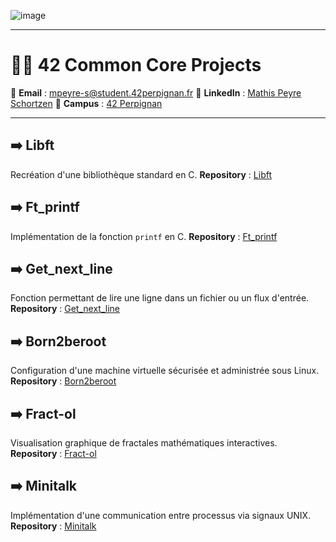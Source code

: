 ![image](https://images-wixmp-ed30a86b8c4ca887773594c2.wixmp.com/f/c83c004e-1370-4756-88e5-4071de797088/dfwtrdo-80c5b3ae-615f-4074-9f0e-c772659e4e79.gif?token=eyJ0eXAiOiJKV1QiLCJhbGciOiJIUzI1NiJ9.eyJzdWIiOiJ1cm46YXBwOjdlMGQxODg5ODIyNjQzNzNhNWYwZDQxNWVhMGQyNmUwIiwiaXNzIjoidXJuOmFwcDo3ZTBkMTg4OTgyMjY0MzczYTVmMGQ0MTVlYTBkMjZlMCIsIm9iaiI6W1t7InBhdGgiOiJcL2ZcL2M4M2MwMDRlLTEzNzAtNDc1Ni04OGU1LTQwNzFkZTc5NzA4OFwvZGZ3dHJkby04MGM1YjNhZS02MTVmLTQwNzQtOWYwZS1jNzcyNjU5ZTRlNzkuZ2lmIn1dXSwiYXVkIjpbInVybjpzZXJ2aWNlOmZpbGUuZG93bmxvYWQiXX0.3iKkKrjeG6eQFUmlq4I48HZ51hGyHGd_qHBelGyZuRo)

---

# 🧑‍🎓 42 Common Core Projects

📧 **Email** : [mpeyre-s@student.42perpignan.fr](mailto:mpeyre-s@student.42perpignan.fr)
🔗 **LinkedIn** : [Mathis Peyre Schortzen](https://www.linkedin.com/in/mathis-peyre-schortzen/)
🏫 **Campus** : [42 Perpignan](https://42perpignan.fr)

---

## ➡️ Libft
Recréation d'une bibliothèque standard en C.
**Repository** : [Libft](https://github.com/mpeyre-s/42-libft)


## ➡️ Ft_printf
Implémentation de la fonction `printf` en C.
**Repository** : [Ft_printf](https://github.com/mpeyre-s/42-printf)


## ➡️ Get_next_line
Fonction permettant de lire une ligne dans un fichier ou un flux d'entrée.
**Repository** : [Get_next_line](https://github.com/mpeyre-s/42-get_next_line)


## ➡️ Born2beroot
Configuration d'une machine virtuelle sécurisée et administrée sous Linux.
**Repository** : [Born2beroot](https://github.com/mpeyre-s/42-born2beroot)


## ➡️ Fract-ol
Visualisation graphique de fractales mathématiques interactives.
**Repository** : [Fract-ol](https://github.com/mpeyre-s/42-fract_ol)


## ➡️ Minitalk
Implémentation d'une communication entre processus via signaux UNIX.
**Repository** : [Minitalk](https://github.com/mpeyre-s/42-minitalk)
